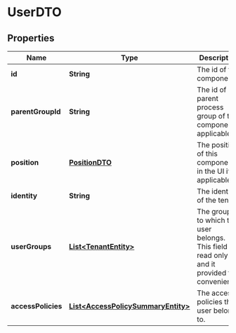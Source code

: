 
# UserDTO

## Properties
Name | Type | Description | Notes
------------ | ------------- | ------------- | -------------
**id** | **String** | The id of the component. |  [optional]
**parentGroupId** | **String** | The id of parent process group of this component if applicable. |  [optional]
**position** | [**PositionDTO**](PositionDTO.md) | The position of this component in the UI if applicable. |  [optional]
**identity** | **String** | The identity of the tenant. |  [optional]
**userGroups** | [**List&lt;TenantEntity&gt;**](TenantEntity.md) | The groups to which the user belongs. This field is read only and it provided for convenience. |  [optional]
**accessPolicies** | [**List&lt;AccessPolicySummaryEntity&gt;**](AccessPolicySummaryEntity.md) | The access policies this user belongs to. |  [optional]



